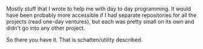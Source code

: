 Mostly stuff that I wrote to help me with day to day programming.  It
would have been probably more accessible if I had separate
repositories for all the projects (read one-day ventures), but each
was pretty small on its own and didn't go into any other project.


So there you have it.  That is schatten/utility described.
